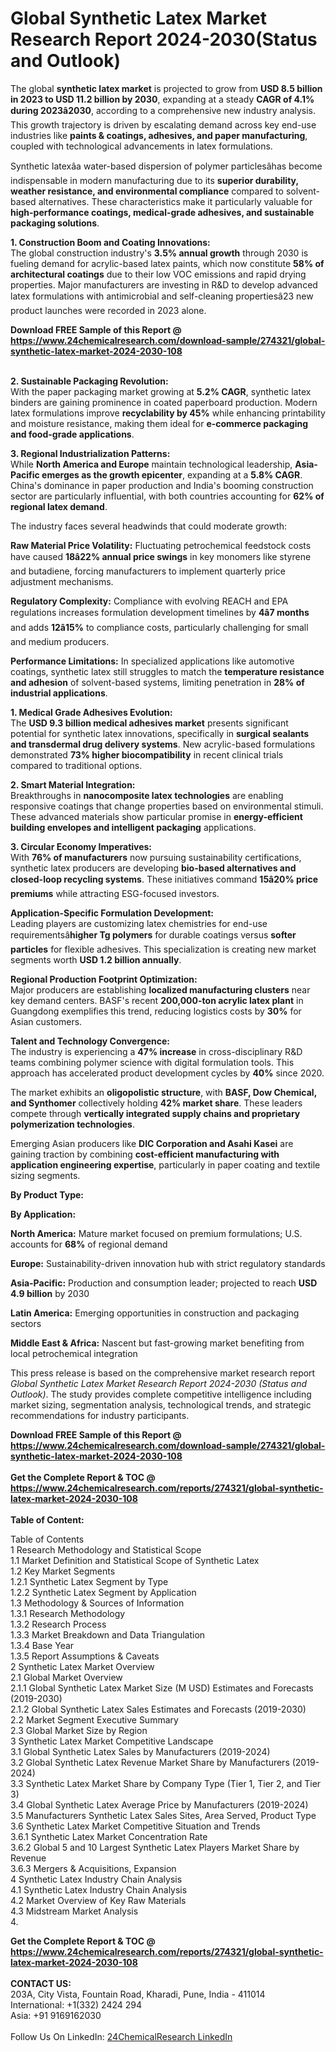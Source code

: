 <h1>Global Synthetic Latex Market Research Report 2024-2030(Status and Outlook)</h1><p>The global <strong>synthetic latex market</strong> is projected to grow from <strong>USD 8.5 billion in 2023 to USD 11.2 billion by 2030</strong>, expanding at a steady <strong>CAGR of 4.1% during 2023â2030</strong>, according to a comprehensive new industry analysis. This growth trajectory is driven by escalating demand across key end-use industries like <strong>paints &amp; coatings, adhesives, and paper manufacturing</strong>, coupled with technological advancements in latex formulations.</p><p>Synthetic latexâa water-based dispersion of polymer particlesâhas become indispensable in modern manufacturing due to its <strong>superior durability, weather resistance, and environmental compliance</strong> compared to solvent-based alternatives. These characteristics make it particularly valuable for <strong>high-performance coatings, medical-grade adhesives, and sustainable packaging solutions</strong>.</p><p><strong>1. Construction Boom and Coating Innovations:</strong><br>
The global construction industry's <strong>3.5% annual growth</strong> through 2030 is fueling demand for acrylic-based latex paints, which now constitute <strong>58% of architectural coatings</strong> due to their low VOC emissions and rapid drying properties. Major manufacturers are investing in R&amp;D to develop advanced latex formulations with antimicrobial and self-cleaning propertiesâ23 new product launches were recorded in 2023 alone.</p><div><b>Download FREE Sample of this Report @ 
            <a href="https://www.24chemicalresearch.com/download-sample/274321/global-synthetic-latex-market-2024-2030-108">
            https://www.24chemicalresearch.com/download-sample/274321/global-synthetic-latex-market-2024-2030-108</a></b></div><br><p><strong>2. Sustainable Packaging Revolution:</strong><br>
With the paper packaging market growing at <strong>5.2% CAGR</strong>, synthetic latex binders are gaining prominence in coated paperboard production. Modern latex formulations improve <strong>recyclability by 45%</strong> while enhancing printability and moisture resistance, making them ideal for <strong>e-commerce packaging and food-grade applications</strong>.</p><p><strong>3. Regional Industrialization Patterns:</strong><br>
While <strong>North America and Europe</strong> maintain technological leadership, <strong>Asia-Pacific emerges as the growth epicenter</strong>, expanding at a <strong>5.8% CAGR</strong>. China's dominance in paper production and India's booming construction sector are particularly influential, with both countries accounting for <strong>62% of regional latex demand</strong>.</p><p>The industry faces several headwinds that could moderate growth:</p><p><strong>Raw Material Price Volatility:</strong> Fluctuating petrochemical feedstock costs have caused <strong>18â22% annual price swings</strong> in key monomers like styrene and butadiene, forcing manufacturers to implement quarterly price adjustment mechanisms.</p><p><strong>Regulatory Complexity:</strong> Compliance with evolving REACH and EPA regulations increases formulation development timelines by <strong>4â7 months</strong> and adds <strong>12â15%</strong> to compliance costs, particularly challenging for small and medium producers.</p><p><strong>Performance Limitations:</strong> In specialized applications like automotive coatings, synthetic latex still struggles to match the <strong>temperature resistance and adhesion</strong> of solvent-based systems, limiting penetration in <strong>28% of industrial applications</strong>.</p><p><strong>1. Medical Grade Adhesives Evolution:</strong><br>
The <strong>USD 9.3 billion medical adhesives market</strong> presents significant potential for synthetic latex innovations, specifically in <strong>surgical sealants and transdermal drug delivery systems</strong>. New acrylic-based formulations demonstrated <strong>73% higher biocompatibility</strong> in recent clinical trials compared to traditional options.</p><p><strong>2. Smart Material Integration:</strong><br>
Breakthroughs in <strong>nanocomposite latex technologies</strong> are enabling responsive coatings that change properties based on environmental stimuli. These advanced materials show particular promise in <strong>energy-efficient building envelopes and intelligent packaging</strong> applications.</p><p><strong>3. Circular Economy Imperatives:</strong><br>
With <strong>76% of manufacturers</strong> now pursuing sustainability certifications, synthetic latex producers are developing <strong>bio-based alternatives and closed-loop recycling systems</strong>. These initiatives command <strong>15â20% price premiums</strong> while attracting ESG-focused investors.</p><p><strong>Application-Specific Formulation Development:</strong><br>
	Leading players are customizing latex chemistries for end-use requirementsâ<strong>higher Tg polymers</strong> for durable coatings versus <strong>softer particles</strong> for flexible adhesives. This specialization is creating new market segments worth <strong>USD 1.2 billion annually</strong>.</p><p><strong>Regional Production Footprint Optimization:</strong><br>
	Major producers are establishing <strong>localized manufacturing clusters</strong> near key demand centers. BASF's recent <strong>200,000-ton acrylic latex plant</strong> in Guangdong exemplifies this trend, reducing logistics costs by <strong>30%</strong> for Asian customers.</p><p><strong>Talent and Technology Convergence:</strong><br>
	The industry is experiencing a <strong>47% increase</strong> in cross-disciplinary R&amp;D teams combining polymer science with digital formulation tools. This approach has accelerated product development cycles by <strong>40%</strong> since 2020.</p><p>The market exhibits an <strong>oligopolistic structure</strong>, with <strong>BASF, Dow Chemical, and Synthomer</strong> collectively holding <strong>42% market share</strong>. These leaders compete through <strong>vertically integrated supply chains and proprietary polymerization technologies</strong>.</p><p>Emerging Asian producers like <strong>DIC Corporation and Asahi Kasei</strong> are gaining traction by combining <strong>cost-efficient manufacturing with application engineering expertise</strong>, particularly in paper coating and textile sizing segments.</p><p><strong>By Product Type:</strong></p><p><strong>By Application:</strong></p><p><strong>North America:</strong> Mature market focused on premium formulations; U.S. accounts for <strong>68%</strong> of regional demand</p><p><strong>Europe:</strong> Sustainability-driven innovation hub with strict regulatory standards</p><p><strong>Asia-Pacific:</strong> Production and consumption leader; projected to reach <strong>USD 4.9 billion</strong> by 2030</p><p><strong>Latin America:</strong> Emerging opportunities in construction and packaging sectors</p><p><strong>Middle East &amp; Africa:</strong> Nascent but fast-growing market benefiting from local petrochemical integration</p><p>This press release is based on the comprehensive market research report <em>Global Synthetic Latex Market Research Report 2024-2030 (Status and Outlook)</em>. The study provides complete competitive intelligence including market sizing, segmentation analysis, technological trends, and strategic recommendations for industry participants.</p><div><b>Download FREE Sample of this Report @ 
            <a href="https://www.24chemicalresearch.com/download-sample/274321/global-synthetic-latex-market-2024-2030-108">
            https://www.24chemicalresearch.com/download-sample/274321/global-synthetic-latex-market-2024-2030-108</a></b></div><br><div><b>Get the Complete Report & TOC @ 
            <a href="https://www.24chemicalresearch.com/reports/274321/global-synthetic-latex-market-2024-2030-108">
            https://www.24chemicalresearch.com/reports/274321/global-synthetic-latex-market-2024-2030-108</a></b></div><br>
            <b>Table of Content:</b><p>Table of Contents<br />
1 Research Methodology and Statistical Scope<br />
1.1 Market Definition and Statistical Scope of Synthetic Latex<br />
1.2 Key Market Segments<br />
1.2.1 Synthetic Latex Segment by Type<br />
1.2.2 Synthetic Latex Segment by Application<br />
1.3 Methodology & Sources of Information<br />
1.3.1 Research Methodology<br />
1.3.2 Research Process<br />
1.3.3 Market Breakdown and Data Triangulation<br />
1.3.4 Base Year<br />
1.3.5 Report Assumptions & Caveats<br />
2 Synthetic Latex Market Overview<br />
2.1 Global Market Overview<br />
2.1.1 Global Synthetic Latex Market Size (M USD) Estimates and Forecasts (2019-2030)<br />
2.1.2 Global Synthetic Latex Sales Estimates and Forecasts (2019-2030)<br />
2.2 Market Segment Executive Summary<br />
2.3 Global Market Size by Region<br />
3 Synthetic Latex Market Competitive Landscape<br />
3.1 Global Synthetic Latex Sales by Manufacturers (2019-2024)<br />
3.2 Global Synthetic Latex Revenue Market Share by Manufacturers (2019-2024)<br />
3.3 Synthetic Latex Market Share by Company Type (Tier 1, Tier 2, and Tier 3)<br />
3.4 Global Synthetic Latex Average Price by Manufacturers (2019-2024)<br />
3.5 Manufacturers Synthetic Latex Sales Sites, Area Served, Product Type<br />
3.6 Synthetic Latex Market Competitive Situation and Trends<br />
3.6.1 Synthetic Latex Market Concentration Rate<br />
3.6.2 Global 5 and 10 Largest Synthetic Latex Players Market Share by Revenue<br />
3.6.3 Mergers & Acquisitions, Expansion<br />
4 Synthetic Latex Industry Chain Analysis<br />
4.1 Synthetic Latex Industry Chain Analysis<br />
4.2 Market Overview of Key Raw Materials<br />
4.3 Midstream Market Analysis<br />
4.</p><div><b>Get the Complete Report & TOC @ 
            <a href="https://www.24chemicalresearch.com/reports/274321/global-synthetic-latex-market-2024-2030-108">
            https://www.24chemicalresearch.com/reports/274321/global-synthetic-latex-market-2024-2030-108</a></b></div><br><b>CONTACT US:</b><br>
            203A, City Vista, Fountain Road, Kharadi, Pune, India - 411014<br>
            International: +1(332) 2424 294<br>
            Asia: +91 9169162030 <br><br>
            Follow Us On LinkedIn: <a href="https://www.linkedin.com/company/24chemicalresearch/">24ChemicalResearch LinkedIn</a>